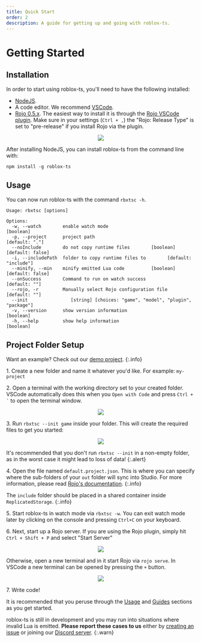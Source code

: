 ```yaml
---
title: Quick Start
order: 2
description: A guide for getting up and going with roblox-ts.
---
```


# Getting Started

## Installation

In order to start using roblox-ts, you'll need to have the following installed:

- [NodeJS](https://nodejs.org/).
- A code editor. We recommend [VSCode](https://code.visualstudio.com/).
- [Rojo 0.5.x](https://rojo.space/docs/latest/guide/installation/). The easiest way to install it is through the [Rojo VSCode plugin](https://marketplace.visualstudio.com/items?itemName=evaera.vscode-rojo). Make sure in your settings (`Ctrl + ,`) the "Rojo: Release Type" is set to "pre-release" if you install Rojo via the plugin.

<p align="center"><img src="https://user-images.githubusercontent.com/15217173/62527812-7cd01300-b801-11e9-981a-d97d8016176e.png"></p>

After installing NodeJS, you can install roblox-ts from the command line with:

```
npm install -g roblox-ts
```

## Usage

You can now run roblox-ts with the command `rbxtsc -h`.

```
Usage: rbxtsc [options]

Options:
  -w, --watch        enable watch mode                                 [boolean]
  -p, --project      project path                                 [default: "."]
  --noInclude        do not copy runtime files        [boolean] [default: false]
  -i, --includePath  folder to copy runtime files to        [default: "include"]
  --minify, --min    minify emitted Lua code          [boolean] [default: false]
  --onSuccess        Command to run on watch success               [default: ""]
  --rojo, -r         Manually select Rojo configuration file       [default: ""]
  --init                [string] [choices: "game", "model", "plugin", "package"]
  -v, --version      show version information                          [boolean]
  -h, --help         show help information                             [boolean]
```

## Project Folder Setup

Want an example? Check out our [demo project](https://github.com/roblox-ts/demo).
{:.info}

1\. Create a new folder and name it whatever you'd like. For example: `my-project`

2\. Open a terminal with the working directory set to your created folder. VSCode automatically does this when you `Open with Code` and press ``` Ctrl + ` ``` to open the terminal window.

<p align="center"><img src="https://user-images.githubusercontent.com/15217173/62526363-b81d1280-b7fe-11e9-908e-8d476603c4e0.png"></p>

3\. Run `rbxtsc --init game` inside your folder. This will create the required files to get you started:

<p align="center"><img src="https://user-images.githubusercontent.com/15217173/62526796-92dcd400-b7ff-11e9-89cb-9a8ce31d818a.png"></p>

It's recommended that you don't run `rbxtsc --init` in a non-empty folder, as in the worst case it might lead to loss of data!
{:.alert}

4\. Open the file named `default.project.json`. This is where you can specify where the sub-folders of your `out` folder will sync into Studio. For more information, please read [Rojo's documentation](https://rojo.space/docs/latest/guide/new-game/).
{:.info}

The `include` folder should be placed in a shared container inside `ReplicatedStorage`.
{:.info}

5\. Start roblox-ts in watch mode via `rbxtsc -w`. You can exit watch mode later by clicking on the console and pressing `Ctrl+C` on your keyboard.

6\. Next, start up a Rojo server. If you are using the Rojo plugin, simply hit `Ctrl + Shift + P` and select "Start Server"

<p align="center"><img src="https://user-images.githubusercontent.com/15217173/62524010-83a75780-b7fa-11e9-8433-a522f06534df.png"></p>

Otherwise, open a new terminal and in it start Rojo via `rojo serve`. In VSCode a new terminal can be opened by pressing the `+` button.

<p align="center"><img src="https://user-images.githubusercontent.com/15217173/62504363-ba12b180-b7bd-11e9-9bfa-aa474ba6ee24.png"></p>

7\. Write code!

It is recommended that you peruse through the [Usage](/docs/usage/) and [Guides](/docs/guides/) sections as you get started.

roblox-ts is still in development and you may run into situations where invalid Lua is emitted. **Please report these cases to us** either by [creating an issue](https://github.com/roblox-ts/roblox-ts/issues) or joining our [Discord server](https://discord.gg/f6Rn6RY).
{:.warn}
